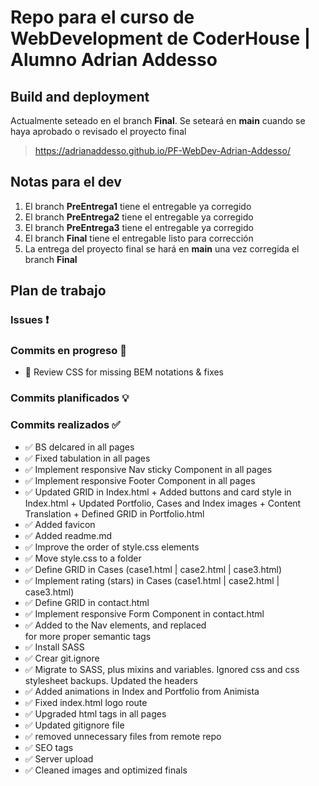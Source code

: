 # Repo para el curso de WebDevelopment de CoderHouse | Alumno Adrian Addesso

## Build and deployment
Actualmente seteado en el branch **Final**. Se seteará en **main** cuando se haya aprobado o revisado el proyecto final

> https://adrianaddesso.github.io/PF-WebDev-Adrian-Addesso/
> 

## Notas para el dev
1. El branch **PreEntrega1** tiene el entregable ya corregido
2. El branch **PreEntrega2** tiene el entregable ya corregido
3. El branch **PreEntrega3** tiene el entregable ya corregido
4. El branch **Final** tiene el entregable listo para corrección
4. La entrega del proyecto final se hará en **main** una vez corregida el branch **Final**

## Plan de trabajo
### Issues ❗

### Commits en progreso 🚧
- 🚧 Review CSS for missing BEM notations & fixes

### Commits planificados 💡

### Commits realizados ✅
- ✅ BS delcared in all pages 
- ✅ Fixed tabulation in all pages
- ✅ Implement responsive Nav sticky Component in all pages
- ✅ Implement responsive Footer Component in all pages
- ✅ Updated GRID in Index.html + Added buttons and card style in Index.html + Updated Portfolio, Cases and Index images + Content Translation + Defined GRID in Portfolio.html
- ✅ Added favicon
- ✅ Added readme.md
- ✅ Improve the order of style.css elements
- ✅ Move style.css to a folder
- ✅ Define GRID in Cases (case1.html | case2.html | case3.html)
- ✅ Implement rating (stars) in Cases (case1.html | case2.html | case3.html)
- ✅ Define GRID in contact.html
- ✅ Implement responsive Form Component in contact.html
- ✅ Added <head> to the Nav elements, and replaced <div> for more proper semantic tags
- ✅ Install SASS
- ✅ Crear git.ignore
- ✅ Migrate to SASS, plus mixins and variables. Ignored css and css stylesheet backups. Updated the headers
- ✅ Added animations in Index and Portfolio from Animista 
- ✅ Fixed index.html logo route
- ✅ Upgraded html tags in all pages
- ✅ Updated gitignore file
- ✅ removed unnecessary files from remote repo
- ✅ SEO tags
- ✅ Server upload
- ✅ Cleaned images and optimized finals

